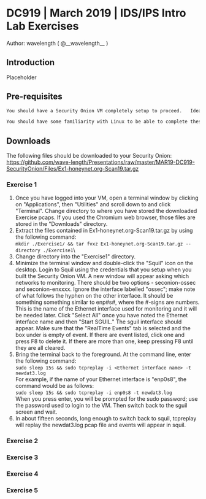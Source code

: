 # DC919  |  March 2019  |  IDS/IPS Intro Lab Exercises
Author: wavelength  ( @\_\_wavelength\_\_ )

## Introduction
Placeholder

## Pre-requisites
```sh
You should have a Security Onion VM completely setup to proceed.   Ideally, you would have a snapshot of the fresh install that you can revert to between exercises.\

You should have some familiarity with Linux to be able to complete these exercises.   Some step-by-step instructions are provided to familiarize you with Security Onion or to ensure that exercises work as intended.
```

## Downloads
The following files should be downloaded to your Security Onion:\
https://github.com/wave-length/Presentations/raw/master/MAR19-DC919-SecurityOnion/Files/Ex1-honeynet.org-Scan19.tar.gz

### Exercise 1
1. Once you have logged into your VM, open a terminal window by clicking on "Applications", then "Utilities" and scroll down to and click "Terminal".   Change directory to where you have stored the downloaded Exercise pcaps.   If you used the Chromium web browser, those files are stored in the "Downloads" directory.
2. Extract the files contained in Ex1-honeynet.org-Scan19.tar.gz by using the following command:\
  `mkdir ./Exercise1/ && tar fvxz Ex1-honeynet.org-Scan19.tar.gz --directory ./Exercise1`\
3. Change directory into the "Exercise1" directory.
4. Minimize the terminal window and double-click the "Squil" icon on the desktop.   Login to Squil using the credentials that you setup when you built the Security Onion VM.  A new window will appear asking which networks to monitoring.   There should be two options - seconion-ossec and seconion-enxxxx.   Ignore the interface labelled "ossec"; make note of what follows the hyphen on the other interface.   It should be something something similar to enp#s#, where the #-signs are numbers.  This is the name of the Ethernet interface used for monitoring and it will be needed later.   Click "Select All" once you have noted the Ethernet interface name and then "Start SGUIL."  The sguil interface should appear.   Make sure that the "RealTime Events" tab is selected and the box under is empty of event.   If there are event listed, click one and press F8 to delete it.   If there are more than one, keep pressing F8 until they are all cleared.
5. Bring the terminal back to the foreground.   At the command line, enter the following command:\
  `sudo sleep 15s && sudo tcpreplay -i <Ethernet interface name> -t newdat3.log`\
For example, if the name of your Ethernet interface is "enp0s8", the command would be as follows:\
  `sudo sleep 15s && sudo tcpreplay -i enp0s8 -t newdat3.log`\
When you press enter, you will be prompted for the sudo password; use the password used to login to the VM.   Then switch back to the sguil screen and wait.
6. In about fifteen seconds, long enough to switch back to squil, tcpreplay will replay the newdat3.log pcap file and events will appear in squil.
  
### Exercise 2

### Exercise 3

### Exercise 4

### Exercise 5
